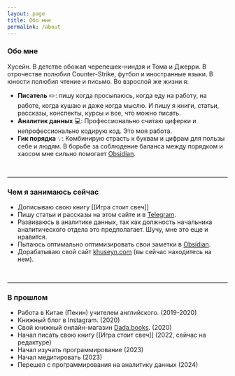 ```yaml
---
layout: page
title: Обо мне
permalink: /about
---
```

### Обо мне

Хусейн. В детстве обожал черепешек-ниндзя и Тома и Джерри. В отрочестве полюбил Counter-Strike, футбол и иностранные языки. В юности полюбил чтение и письмо. Во взрослой же жизни я:  
- **Писатель** ✏️: пишу когда просыпаюсь, когда еду на работу, на работе, когда кушаю и даже когда мыслю. И пишу я книги, статьи, рассказы, конспекты, курсы и все, что можно писать.<br>
- **Аналитик данных** 💻: Профессионально считаю циферки и непрофессионально кодирую код. Это моя работа. <br>
- **Гик порядка** 💡: Комбинирую страсть к буквам и цифрам для пользы себе и людям. В борьбе за соблюдение баланса между порядком и хаосом мне сильно помогает [Obsidian](https://obsidian.md/).
<br>

---

### Чем я занимаюсь сейчас

- Дописываю свою книгу [[Игра стоит свеч]]
- Пишу статьи и рассказы на этом сайте и в [Telegram](https://t.me/Khuseynx).
- Развиваюсь в аналитике данных, так как должность начальника аналитического отдела это предполагает. Шучу, мне это еще и нравится.
- Пытаюсь оптимально оптимизировать свои заметки в [Obsidian](https://obsidian.md/).
- Дорабатываю свой сайт [khuseyn.com](https://khuseyn.com/) (вы сейчас находитесь на нем).
<br>

---

### В прошлом

- Работа в Китае (Пекин) учителем английского. (2019-2020)
- Книжный блог в Instagram. (2020)
- Свой книжный онлайн-магазин [Dada.books](https://www.instagram.com/dada.bookz/profilecard/?igsh=b2ViNTA3b2NmMWdx). (2020)
- Начал писать свою книгу [[Игра стоит свеч]] (2022, сейчас на редактуре)
- Начал изучать программирование (2023)
- Начал медитировать (2023)
- Перешел с программирования на аналитику данных (2024)
